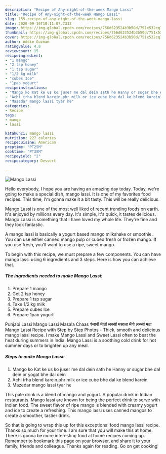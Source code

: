 ```yaml
---
description: "Recipe of Any-night-of-the-week Mango Lassi"
title: "Recipe of Any-night-of-the-week Mango Lassi"
slug: 155-recipe-of-any-night-of-the-week-mango-lassi
date: 2020-09-16T10:11:07.731Z
image: https://img-global.cpcdn.com/recipes/756d623524b3b50d/751x532cq70/mango-lassi-recipe-main-photo.jpg
thumbnail: https://img-global.cpcdn.com/recipes/756d623524b3b50d/751x532cq70/mango-lassi-recipe-main-photo.jpg
cover: https://img-global.cpcdn.com/recipes/756d623524b3b50d/751x532cq70/mango-lassi-recipe-main-photo.jpg
author: Addie Guzman
ratingvalue: 4.8
reviewcount: 15
recipeingredient:
- "1 mango"
- "2 tsp honey"
- "1 tsp sugar"
- "1/2 kg milk"
- "cubes Ice"
- "1pao yogurt"
recipeinstructions:
- "Mango ko Kat ke us ko juser me dal dein sath he Hanny or sugar bhe dal dein or yogat bhe dal dein"
- "Achi trha blend karein.phr milk or ice cube bhe dal ke blend karein"
- "Mazedar mango lassi tyar he"
categories:
- Recipe
tags:
- mango
- lassi

katakunci: mango lassi 
nutrition: 227 calories
recipecuisine: American
preptime: "PT25M"
cooktime: "PT38M"
recipeyield: "2"
recipecategory: Dessert

---
```



![Mango Lassi](https://img-global.cpcdn.com/recipes/756d623524b3b50d/751x532cq70/mango-lassi-recipe-main-photo.jpg)

Hello everybody, I hope you are having an amazing day today. Today, we're going to make a special dish, mango lassi. It is one of my favorites food recipes. This time, I'm gonna make it a bit tasty. This will be really delicious.

Mango Lassi is one of the most well liked of recent trending foods on earth. It's enjoyed by millions every day. It's simple, it's quick, it tastes delicious. Mango Lassi is something that I have loved my whole life. They're fine and they look fantastic.

A mango lassi is basically a yogurt based mango milkshake or smoothie. You can use either canned mango pulp or cubed fresh or frozen mango. If you use fresh, you&#39;ll want to use a ripe, sweet mango.


To begin with this recipe, we must prepare a few components. You can have mango lassi using 6 ingredients and 3 steps. Here is how you can achieve that.

<!--inarticleads1-->

##### The ingredients needed to make Mango Lassi:

1. Prepare 1 mango
1. Get 2 tsp honey
1. Prepare 1 tsp sugar
1. Take 1/2 kg milk
1. Prepare cubes Ice
1. Prepare 1pao yogurt


Punjabi Lassi Mango Lassi Masala Chaas पंजाबी मीठी लस्सी मसाला मैंगो लस्सी मठा Mango Lassi Recipe with Step by Step Photos - Thick, smooth and delicious mango lassi recipe. I make Mango Lassi and Sweet Lassi often to beat the heat during summers in India. Mango Lassi is a soothing cold drink for hot summer days or to brighten up any meal. 

<!--inarticleads2-->

##### Steps to make Mango Lassi:

1. Mango ko Kat ke us ko juser me dal dein sath he Hanny or sugar bhe dal dein or yogat bhe dal dein
1. Achi trha blend karein.phr milk or ice cube bhe dal ke blend karein
1. Mazedar mango lassi tyar he


This pale drink is a blend of mango and yogurt. A popular drink in Indian restaurants. Mango lassi are known for being the perfect drink to serve with Indian food. The sweet flavor of ripe mango is blended with creamy yogurt and ice to create a refreshing. This mango lassi uses canned mangos to create a smoother, tastier drink. 

So that is going to wrap this up for this exceptional food mango lassi recipe. Thanks so much for your time. I am sure that you will make this at home. There is gonna be more interesting food at home recipes coming up. Remember to bookmark this page on your browser, and share it to your family, friends and colleague. Thanks again for reading. Go on get cooking!
